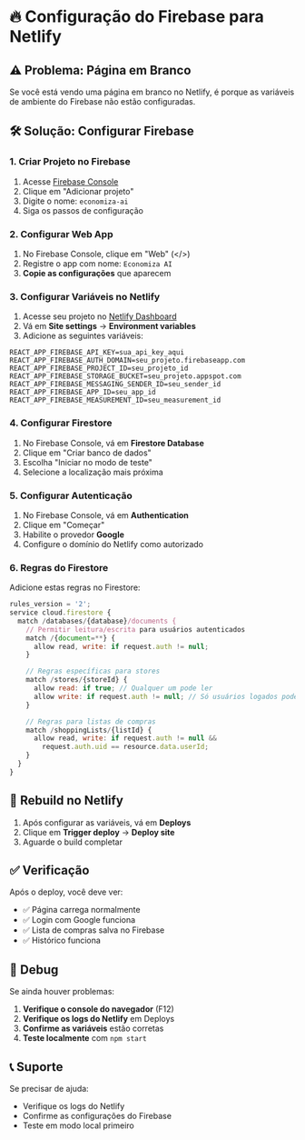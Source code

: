 # 🔥 Configuração do Firebase para Netlify

## ⚠️ Problema: Página em Branco

Se você está vendo uma página em branco no Netlify, é porque as variáveis de ambiente do Firebase não estão configuradas.

## 🛠️ Solução: Configurar Firebase

### 1. Criar Projeto no Firebase

1. Acesse [Firebase Console](https://console.firebase.google.com)
2. Clique em "Adicionar projeto"
3. Digite o nome: `economiza-ai`
4. Siga os passos de configuração

### 2. Configurar Web App

1. No Firebase Console, clique em "Web" (</>)
2. Registre o app com nome: `Economiza AI`
3. **Copie as configurações** que aparecem

### 3. Configurar Variáveis no Netlify

1. Acesse seu projeto no [Netlify Dashboard](https://app.netlify.com)
2. Vá em **Site settings** → **Environment variables**
3. Adicione as seguintes variáveis:

```
REACT_APP_FIREBASE_API_KEY=sua_api_key_aqui
REACT_APP_FIREBASE_AUTH_DOMAIN=seu_projeto.firebaseapp.com
REACT_APP_FIREBASE_PROJECT_ID=seu_projeto_id
REACT_APP_FIREBASE_STORAGE_BUCKET=seu_projeto.appspot.com
REACT_APP_FIREBASE_MESSAGING_SENDER_ID=seu_sender_id
REACT_APP_FIREBASE_APP_ID=seu_app_id
REACT_APP_FIREBASE_MEASUREMENT_ID=seu_measurement_id
```

### 4. Configurar Firestore

1. No Firebase Console, vá em **Firestore Database**
2. Clique em "Criar banco de dados"
3. Escolha "Iniciar no modo de teste"
4. Selecione a localização mais próxima

### 5. Configurar Autenticação

1. No Firebase Console, vá em **Authentication**
2. Clique em "Começar"
3. Habilite o provedor **Google**
4. Configure o domínio do Netlify como autorizado

### 6. Regras do Firestore

Adicione estas regras no Firestore:

```javascript
rules_version = '2';
service cloud.firestore {
  match /databases/{database}/documents {
    // Permitir leitura/escrita para usuários autenticados
    match /{document=**} {
      allow read, write: if request.auth != null;
    }

    // Regras específicas para stores
    match /stores/{storeId} {
      allow read: if true; // Qualquer um pode ler
      allow write: if request.auth != null; // Só usuários logados podem escrever
    }

    // Regras para listas de compras
    match /shoppingLists/{listId} {
      allow read, write: if request.auth != null &&
        request.auth.uid == resource.data.userId;
    }
  }
}
```

## 🔄 Rebuild no Netlify

1. Após configurar as variáveis, vá em **Deploys**
2. Clique em **Trigger deploy** → **Deploy site**
3. Aguarde o build completar

## ✅ Verificação

Após o deploy, você deve ver:

- ✅ Página carrega normalmente
- ✅ Login com Google funciona
- ✅ Lista de compras salva no Firebase
- ✅ Histórico funciona

## 🐛 Debug

Se ainda houver problemas:

1. **Verifique o console do navegador** (F12)
2. **Verifique os logs do Netlify** em Deploys
3. **Confirme as variáveis** estão corretas
4. **Teste localmente** com `npm start`

## 📞 Suporte

Se precisar de ajuda:

- Verifique os logs do Netlify
- Confirme as configurações do Firebase
- Teste em modo local primeiro
